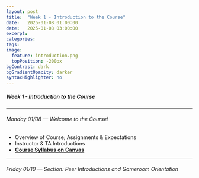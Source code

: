 ```yaml
---
layout: post
title:  "Week 1 - Introduction to the Course"
date:   2025-01-08 01:00:00
date:   2025-01-08 03:00:00
excerpt: 
categories:
tags:
image:
  feature: introduction.png
  topPosition: -200px
bgContrast: dark
bgGradientOpacity: darker
syntaxHighlighter: no
---
```


##### **Week 1 - Introduction to the Course**

---

###### Monday 01/08 — Welcome to the Course!
- Overview of Course; Assignments & Expectations
- Instructor & TA Introductions
- [**Course Syllabus on Canvas**](#ADDLINK)

---

###### Friday 01/10 — Section: Peer Introductions and Gameroom Orientation
